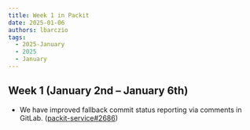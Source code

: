 ```yaml
---
title: Week 1 in Packit
date: 2025-01-06
authors: lbarczio
tags:
  - 2025-January
  - 2025
  - January
---
```


## Week 1 (January 2nd – January 6th)

- We have improved fallback commit status reporting via comments in GitLab. ([packit-service#2686](https://github.com/packit/packit-service/pull/2686))
